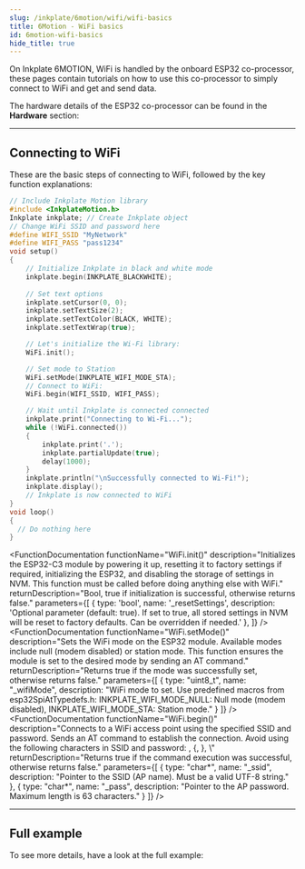 ```yaml
---
slug: /inkplate/6motion/wifi/wifi-basics
title: 6Motion - WiFi basics
id: 6motion-wifi-basics
hide_title: true
---
```




<SectionTitle title="WiFi basics" backgroundImage="/img/wifi.png" />

On Inkplate 6MOTION, WiFi is handled by the onboard ESP32 co-processor, these pages contain tutorials on how to use this co-processor to simply connect to WiFi and get and send data.

<InfoBox>The hardware details of the ESP32 co-processor can be found in the **Hardware** section:<QuickLink 
  title="ESP32 co-processor hardware details" 
  description="Hardware details and schematics related to the ESP32 co-processor"
  url="/inkplate/6motion/hardware/esp32" 
/></InfoBox>

---

## Connecting to WiFi

These are the basic steps of connecting to WiFi, followed by the key function explanations:
```cpp
// Include Inkplate Motion library
#include <InkplateMotion.h>
Inkplate inkplate; // Create Inkplate object
// Change WiFi SSID and password here
#define WIFI_SSID "MyNetwork"
#define WIFI_PASS "pass1234"
void setup()
{
    // Initialize Inkplate in black and white mode
    inkplate.begin(INKPLATE_BLACKWHITE);
    
    // Set text options
    inkplate.setCursor(0, 0);
    inkplate.setTextSize(2);
    inkplate.setTextColor(BLACK, WHITE);
    inkplate.setTextWrap(true);

    // Let's initialize the Wi-Fi library:
    WiFi.init();

    // Set mode to Station
    WiFi.setMode(INKPLATE_WIFI_MODE_STA);
    // Connect to WiFi:
    WiFi.begin(WIFI_SSID, WIFI_PASS);

    // Wait until Inkplate is connected connected
    inkplate.print("Connecting to Wi-Fi...");
    while (!WiFi.connected())
    {
        inkplate.print('.');
        inkplate.partialUpdate(true);
        delay(1000);
    }
    inkplate.println("\nSuccessfully connected to Wi-Fi!");
    inkplate.display();
    // Inkplate is now connected to WiFi    
}
void loop()
{
  // Do nothing here
}
```
<FunctionDocumentation
  functionName="WiFi.init()"
  description="Initializes the ESP32-C3 module by powering it up, resetting it to factory settings if required, initializing the ESP32, and disabling the storage of settings in NVM. This function must be called before doing anything else with WiFi."
  returnDescription="Bool, true if initialization is successful, otherwise returns false."
  parameters={[
    { type: 'bool', name: '_resetSettings', description: 'Optional parameter (default: true). If set to true, all stored settings in NVM will be reset to factory defaults. Can be overridden if needed.' },
  ]}
/>
<FunctionDocumentation
  functionName="WiFi.setMode()"
  description="Sets the WiFi mode on the ESP32 module. Available modes include null (modem disabled) or station mode. This function ensures the module is set to the desired mode by sending an AT command."
  returnDescription="Returns true if the mode was successfully set, otherwise returns false."
  parameters={[
    { type: "uint8_t", name: "_wifiMode", description: "WiFi mode to set. Use predefined macros from esp32SpiAtTypedefs.h: INKPLATE_WIFI_MODE_NULL: Null mode (modem disabled), INKPLATE_WIFI_MODE_STA: Station mode." }
  ]}
/>
<FunctionDocumentation
  functionName="WiFi.begin()"
  description="Connects to a WiFi access point using the specified SSID and password. Sends an AT command to establish the connection. Avoid using the following characters in SSID and password: , {, }, \\"
  returnDescription="Returns true if the command execution was successful, otherwise returns false."
  parameters={[
    { type: "char*", name: "_ssid", description: "Pointer to the SSID (AP name). Must be a valid UTF-8 string." },
    { type: "char*", name: "_pass", description: "Pointer to the AP password. Maximum length is 63 characters." }
  ]}
/>
<FunctionDocumentation
  functionName="WiFi.connected()"
  description="Checks the connection status of the ESP32 WiFi module. Returns whether the module is connected to an access point."
  returnDescription="Returns true if the ESP32 is connected to the AP, otherwise returns false."
/>

<FunctionDocumentation
  functionName="WiFi.disconnect()"
  description="Sends a command to the ESP32 module to disconnect from the currently connected access point."
  returnDescription="Returns true if the command was executed successfully, otherwise returns false."
/>

---
## Full example

To see more details, have a look at the full example:
<QuickLink 
  title="Inkplate_6_Motion_WiFi_Simple.ino" 
  description="Connect to the internet and print the contents of a .txt file"
  url="https://github.com/SolderedElectronics/Inkplate_Motion_Arduino_Library/blob/main/examples/Inkplate6Motion/Advanced/Web_WiFi/Inkplate_6_Motion_WiFi_Simple/Inkplate_6_Motion_WiFi_Simple.ino" 
/>
